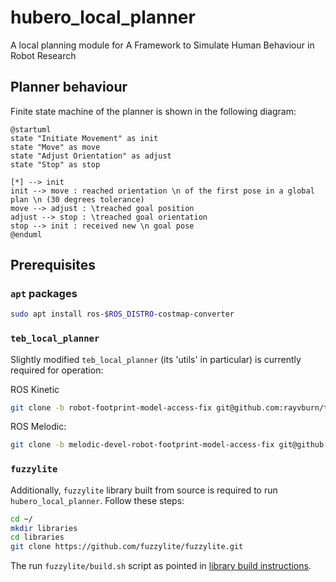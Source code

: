 # hubero_local_planner

A local planning module for A Framework to Simulate Human Behaviour in Robot Research

## Planner behaviour

Finite state machine of the planner is shown in the following diagram:

```plantuml
@startuml
state "Initiate Movement" as init
state "Move" as move
state "Adjust Orientation" as adjust
state "Stop" as stop

[*] --> init
init --> move : reached orientation \n of the first pose in a global plan \n (30 degrees tolerance)
move --> adjust : \treached goal position
adjust --> stop : \treached goal orientation
stop --> init : received new \n goal pose
@enduml
```

## Prerequisites

### `apt` packages

```bash
sudo apt install ros-$ROS_DISTRO-costmap-converter
```

### `teb_local_planner`

Slightly modified `teb_local_planner` (its 'utils' in particular) is currently required for operation:

ROS Kinetic
```bash
git clone -b robot-footprint-model-access-fix git@github.com:rayvburn/teb_local_planner.git
```

ROS Melodic:
```bash
git clone -b melodic-devel-robot-footprint-model-access-fix git@github.com:rayvburn/teb_local_planner.git
```

### `fuzzylite`

Additionally, `fuzzylite` library built from source is required to run `hubero_local_planner`. Follow these steps:

```bash
cd ~/
mkdir libraries
cd libraries
git clone https://github.com/fuzzylite/fuzzylite.git
```

The run `fuzzylite/build.sh` script as pointed in [library build instructions](https://github.com/fuzzylite/fuzzylite#unix-1).

